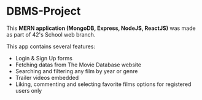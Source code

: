 # DBMS-Project

This **MERN application (MongoDB, Express, NodeJS, ReactJS)** was made as part of 42's School web branch. 

This app contains several features:
- Login & Sign Up forms
- Fetching datas from The Movie Database website
- Searching and filtering any film by year or genre
- Trailer videos embedded
- Liking, commenting and selecting favorite films options for registered users only


